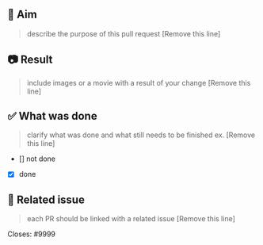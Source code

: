 ## 🎯 Aim

> describe the purpose of this pull request [Remove this line]

## 📷 Result

> include images or a movie with a result of your change [Remove this line]

## ✅ What was done

> clarify what was done and what still needs to be finished ex. [Remove this line]

- [] not done
- [X] done

## 🔗 Related issue

> each PR should be linked with a related issue [Remove this line]

Closes: #9999